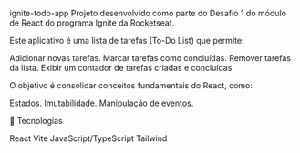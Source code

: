 ignite-todo-app
Projeto desenvolvido como parte do Desafio 1 do módulo de React do programa Ignite da Rocketseat.

Este aplicativo é uma lista de tarefas (To-Do List) que permite:

Adicionar novas tarefas.
Marcar tarefas como concluídas.
Remover tarefas da lista.
Exibir um contador de tarefas criadas e concluídas.

O objetivo é consolidar conceitos fundamentais do React, como:

Estados.
Imutabilidade.
Manipulação de eventos.

🚀 Tecnologias

React
Vite
JavaScript/TypeScript
Tailwind
